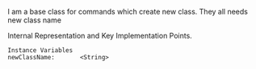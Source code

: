 I am a base class for commands which create new class.
They all needs new class name

Internal Representation and Key Implementation Points.

    Instance Variables
	newClassName:		<String>